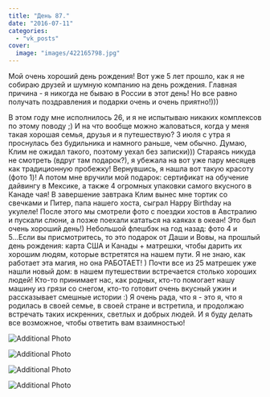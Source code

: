 ```yaml
---
title: "День 87."
date: "2016-07-11"
categories: 
  - "vk_posts"
cover:
  image: "images/422165798.jpg"
---
```


Мой очень хороший день рождения! Вот уже 5 лет прошло, как я не собираю друзей и шумную компанию на день рождения. Главная причина - я никогда не бываю в России в этот день! Но все равно получать поздравления и подарки очень и очень приятно!)))

<!--more-->

В этом году мне исполнилось 26, и я не испытываю никаких комплексов по этому поводу ;) И на что вообще можно жаловаться, когда у меня такая хорошая семья, друзья и я путешествую? 3 июля с утра я проснулась без будильника и намного раньше, чем обычно. Думаю, Клим не ожидал такого, поэтому уехал без записки))) Стараясь никуда не смотреть (вдруг там подарок?), я убежала на вот уже пару месяцев как традиционную пробежку! Вернувшись, я нашла вот такую красоту (фото 1)! А потом мне вручили мой подарок: сертификат на обучение дайвингу в Мексике, а также 4 огромных упаковки самого вкусного в Канаде чая! В завершение завтрака Клим вынес мне тортик со свечками и Питер, папа нашего хоста, сыграл Happy Birthday на укулеле! После этого мы смотрели фото с поездки хостов в Австралию и пускали слюни, а позже поехали кататься на каяках в океан! Это был очень хороший день!) Небольшой флешбэк на год назад: фото 4 и 5...Если вы присмотритесь, то это подарок от Даши и Вовы, на прошлый день рождения: карта США и Канады + матрешки, чтобы дарить их хорошим людям, которые встретятся на нашем пути. Я не знаю, как работает эта магия, но она РАБОТАЕТ! ) Почти все из 25 матрешек уже нашли новый дом: в нашем путешествии встречается столько хороших людей! Кто-то принимает нас, как родных, кто-то помогает нашу машину из грязи со снегом, кто-то готовит очень вкусный ужин и рассказывает смешные истории :) Я очень рада, что я - это я, что я родилась в своей семье, в своей стране и встретила, и продолжаю встречать таких искренних, светлых и добрых людей. И я буду делать все возможное, чтобы ответить вам взаимностью!

![Additional Photo](https://vodpop.ru/wp-content/uploads/2023/07/422165799.jpg)

![Additional Photo](https://vodpop.ru/wp-content/uploads/2023/07/422165800.jpg)

![Additional Photo](https://vodpop.ru/wp-content/uploads/2023/07/422165801.jpg)

![Additional Photo](https://vodpop.ru/wp-content/uploads/2023/07/422165802.jpg)
